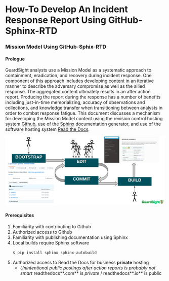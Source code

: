 # How-To Develop An Incident Response Report Using GitHub-Sphinx-RTD
### Mission Model Using GitHub-Sphix-RTD

#### Prologue

GuardSight analysts use a Mission Model as a systematic approach to containment, eradication, and recovery during incident response. One component of this approach includes developing content in an iterative manner to describe the adversary compromise as well as the allied response. The aggregated content ultimately results in an after action report. Producing the report during the response has a number of benefits including just-in-time memorializing, accuracy of observations and collections, and knowledge transfer when transitioning between analysts in order to combat response fatigue. This document discusses a mechanism for developing the Mission Model content using the revision control hosting system [Github](https://www.github.com), use of the [Sphinx](http://www.sphinx-doc.org/en/master/) documentation generator, and use of the software hosting system [Read the Docs](https://readthedocs.com/).


![img](images/gh.mm.1.png)

#### Prerequisites

1. Familiarity with contributing to Github
1. Authorized access to Github
1. Familiarity with publishing documentation using Sphinx
1. Local builds require Sphinx software
   ```bash
   $ pip install sphinx sphinx-autobuild
1.  Authorized access to Read the Docs for business **private** hosting 
	 * *Unintentional public postings after action reports is probably not smart* readthedocs**.com** is *private* / readthedocs**.io** is public
